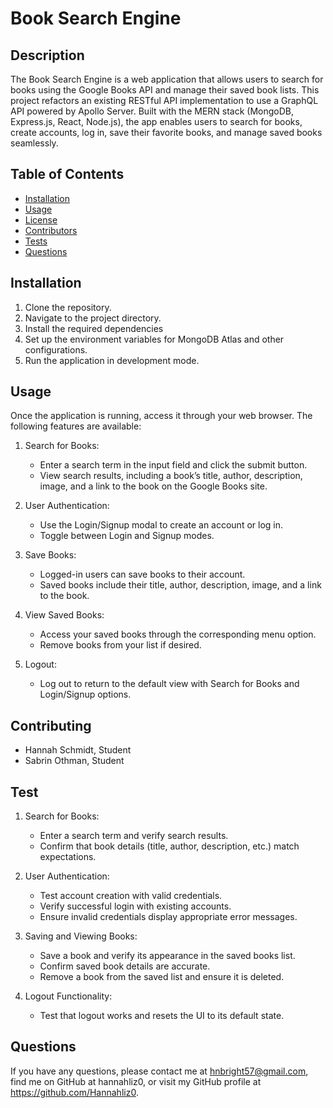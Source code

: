 # Book Search Engine

## Description
The Book Search Engine is a web application that allows users to search for books using the Google Books API and manage their saved book lists. This project refactors an existing RESTful API implementation to use a GraphQL API powered by Apollo Server. Built with the MERN stack (MongoDB, Express.js, React, Node.js), the app enables users to search for books, create accounts, log in, save their favorite books, and manage saved books seamlessly.

## Table of Contents
* [Installation](#installation)
* [Usage](#usage)
* [License](#license)
* [Contributors](#contributors)
* [Tests](#tests)
* [Questions](#questions)

## Installation
1. Clone the repository.
2. Navigate to the project directory.
3. Install the required dependencies
4. Set up the environment variables for MongoDB Atlas and other configurations.
5. Run the application in development mode.

## Usage
Once the application is running, access it through your web browser. The following features are available:

1. Search for Books:
    - Enter a search term in the input field and click the submit button.
    - View search results, including a book’s title, author, description, image, and a link to the book on the Google Books site.

2. User Authentication:
    - Use the Login/Signup modal to create an account or log in.
    - Toggle between Login and Signup modes.

3. Save Books:
    - Logged-in users can save books to their account.
    - Saved books include their title, author, description, image, and a link to the book.

4. View Saved Books:
    - Access your saved books through the corresponding menu option.
    - Remove books from your list if desired.

5. Logout:
    - Log out to return to the default view with Search for Books and Login/Signup options.

 ## Contributing
 - Hannah Schmidt, Student
 - Sabrin Othman, Student   

 ## Test


1. Search for Books:
    - Enter a search term and verify search results.
    - Confirm that book details (title, author, description, etc.) match expectations.

2. User Authentication:
    - Test account creation with valid credentials.
    - Verify successful login with existing accounts.
    - Ensure invalid credentials display appropriate error messages.

3. Saving and Viewing Books:
    - Save a book and verify its appearance in the saved books list.
    - Confirm saved book details are accurate.
    - Remove a book from the saved list and ensure it is deleted.

4. Logout Functionality:
    - Test that logout works and resets the UI to its default state.

## Questions
If you have any questions, please contact me at hnbright57@gmail.com, find me on GitHub at hannahliz0, or visit my GitHub profile at https://github.com/Hannahliz0.
